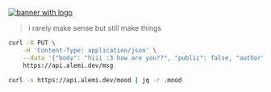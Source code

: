 [![banner with logo](https://cdn.alemi.dev/profile/pic/banner.png)](https://alemi.dev)

> i rarely make sense but still make things

```sh
curl -X PUT \
    -H 'Content-Type: application/json' \
    --data '{"body": "hiii :3 how are you??", "public": false, "author": "curl from your git :p"}' \
    https://api.alemi.dev/msg
```

```sh
curl -s https://api.alemi.dev/mood | jq -r .mood
```
